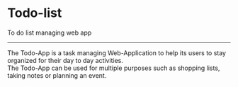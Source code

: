 # Todo-list
To do list managing web app
<hr>
The Todo-App is a task managing Web-Application to help its users to stay organized for their day to day activities.
<br>
The Todo-App can be used for multiple purposes such as shopping lists, taking notes or planning an event.

